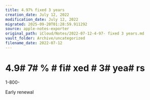 ```yaml
---
title: 4.97% fixed 3 years
creation_date: July 12, 2022
modification_date: July 12, 2022
migrated: 2025-09-20T01:28:59.911292
source: apple-notes-exporter
original_path: iCloud/Notes/2022-07-12-4-97- fixed 3 years.md
vault_folder: Archive/uncategorized
filename_date: 2022-07-12
---
```



# 4.9# 7# % # fi# xed # 3#  yea# rs # 

1-800-

Early renewal 
